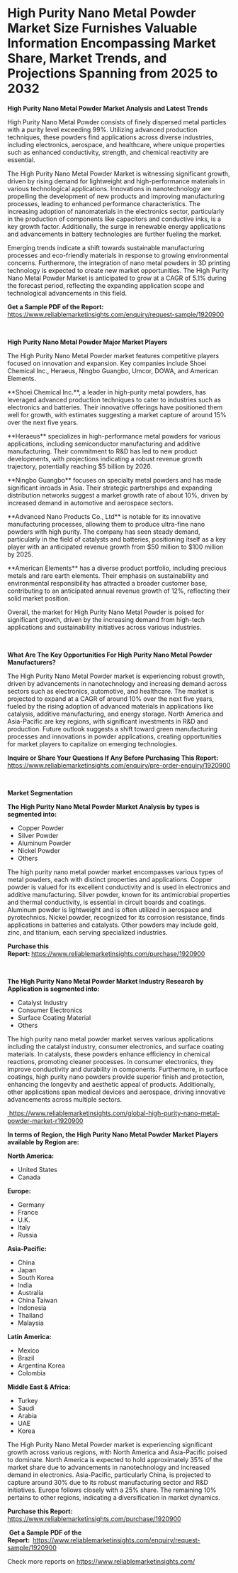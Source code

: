 <p><h1>High Purity Nano Metal Powder Market Size Furnishes Valuable Information Encompassing Market Share, Market Trends, and Projections Spanning from 2025 to 2032</h1></p><p><strong>High Purity Nano Metal Powder Market Analysis and Latest Trends</strong></p>
<p><p>High Purity Nano Metal Powder consists of finely dispersed metal particles with a purity level exceeding 99%. Utilizing advanced production techniques, these powders find applications across diverse industries, including electronics, aerospace, and healthcare, where unique properties such as enhanced conductivity, strength, and chemical reactivity are essential.</p><p>The High Purity Nano Metal Powder Market is witnessing significant growth, driven by rising demand for lightweight and high-performance materials in various technological applications. Innovations in nanotechnology are propelling the development of new products and improving manufacturing processes, leading to enhanced performance characteristics. The increasing adoption of nanomaterials in the electronics sector, particularly in the production of components like capacitors and conductive inks, is a key growth factor. Additionally, the surge in renewable energy applications and advancements in battery technologies are further fueling the market.</p><p>Emerging trends indicate a shift towards sustainable manufacturing processes and eco-friendly materials in response to growing environmental concerns. Furthermore, the integration of nano metal powders in 3D printing technology is expected to create new market opportunities. The High Purity Nano Metal Powder Market is anticipated to grow at a CAGR of 5.1% during the forecast period, reflecting the expanding application scope and technological advancements in this field.</p></p>
<p><strong>Get a Sample PDF of the Report:&nbsp;</strong> <a href="https://www.reliablemarketinsights.com/enquiry/request-sample/1920900?utm_campaign=2802&utm_medium=2&utm_source=Github&utm_content=ia&utm_term=03042025&utm_id=high-purity-nano-metal-powder">https://www.reliablemarketinsights.com/enquiry/request-sample/1920900</a></p>
<p>&nbsp;</p>
<p><strong>High Purity Nano Metal Powder Major Market Players</strong></p>
<p><p>The High Purity Nano Metal Powder market features competitive players focused on innovation and expansion. Key companies include Shoei Chemical Inc., Heraeus, Ningbo Guangbo, Umcor, DOWA, and American Elements. </p><p>**Shoei Chemical Inc.**, a leader in high-purity metal powders, has leveraged advanced production techniques to cater to industries such as electronics and batteries. Their innovative offerings have positioned them well for growth, with estimates suggesting a market capture of around 15% over the next five years.</p><p>**Heraeus** specializes in high-performance metal powders for various applications, including semiconductor manufacturing and additive manufacturing. Their commitment to R&D has led to new product developments, with projections indicating a robust revenue growth trajectory, potentially reaching $5 billion by 2026.</p><p>**Ningbo Guangbo** focuses on specialty metal powders and has made significant inroads in Asia. Their strategic partnerships and expanding distribution networks suggest a market growth rate of about 10%, driven by increased demand in automotive and aerospace sectors.</p><p>**Advanced Nano Products Co., Ltd** is notable for its innovative manufacturing processes, allowing them to produce ultra-fine nano powders with high purity. The company has seen steady demand, particularly in the field of catalysts and batteries, positioning itself as a key player with an anticipated revenue growth from $50 million to $100 million by 2025.</p><p>**American Elements** has a diverse product portfolio, including precious metals and rare earth elements. Their emphasis on sustainability and environmental responsibility has attracted a broader customer base, contributing to an anticipated annual revenue growth of 12%, reflecting their solid market position.</p><p>Overall, the market for High Purity Nano Metal Powder is poised for significant growth, driven by the increasing demand from high-tech applications and sustainability initiatives across various industries.</p></p>
<p>&nbsp;</p>
<p><strong>What Are The Key Opportunities For High Purity Nano Metal Powder Manufacturers?</strong></p>
<p><p>The High Purity Nano Metal Powder market is experiencing robust growth, driven by advancements in nanotechnology and increasing demand across sectors such as electronics, automotive, and healthcare. The market is projected to expand at a CAGR of around 10% over the next five years, fueled by the rising adoption of advanced materials in applications like catalysis, additive manufacturing, and energy storage. North America and Asia-Pacific are key regions, with significant investments in R&D and production. Future outlook suggests a shift toward green manufacturing processes and innovations in powder applications, creating opportunities for market players to capitalize on emerging technologies.</p></p>
<p><strong>Inquire or Share Your Questions If Any Before Purchasing This Report:</strong> <a href="https://www.reliablemarketinsights.com/enquiry/pre-order-enquiry/1920900?utm_campaign=2802&utm_medium=2&utm_source=Github&utm_content=ia&utm_term=03042025&utm_id=high-purity-nano-metal-powder">https://www.reliablemarketinsights.com/enquiry/pre-order-enquiry/1920900</a></p>
<p>&nbsp;</p>
<p><strong>Market Segmentation</strong></p>
<p><strong>The High Purity Nano Metal Powder Market Analysis by types is segmented into:</strong></p>
<p><ul><li>Copper Powder</li><li>Silver Powder</li><li>Aluminum Powder</li><li>Nickel Powder</li><li>Others</li></ul></p>
<p><p>The high purity nano metal powder market encompasses various types of metal powders, each with distinct properties and applications. Copper powder is valued for its excellent conductivity and is used in electronics and additive manufacturing. Silver powder, known for its antimicrobial properties and thermal conductivity, is essential in circuit boards and coatings. Aluminum powder is lightweight and is often utilized in aerospace and pyrotechnics. Nickel powder, recognized for its corrosion resistance, finds applications in batteries and catalysts. Other powders may include gold, zinc, and titanium, each serving specialized industries.</p></p>
<p><strong>Purchase this Report:&nbsp;</strong><a href="https://www.reliablemarketinsights.com/purchase/1920900?utm_campaign=2802&utm_medium=2&utm_source=Github&utm_content=ia&utm_term=03042025&utm_id=high-purity-nano-metal-powder">https://www.reliablemarketinsights.com/purchase/1920900</a></p>
<p>&nbsp;</p>
<p><strong>The High Purity Nano Metal Powder Market Industry Research by Application is segmented into:</strong></p>
<p><ul><li>Catalyst Industry</li><li>Consumer Electronics</li><li>Surface Coating Material</li><li>Others</li></ul></p>
<p><p>The high purity nano metal powder market serves various applications including the catalyst industry, consumer electronics, and surface coating materials. In catalysts, these powders enhance efficiency in chemical reactions, promoting cleaner processes. In consumer electronics, they improve conductivity and durability in components. Furthermore, in surface coatings, high purity nano powders provide superior finish and protection, enhancing the longevity and aesthetic appeal of products. Additionally, other applications span medical devices and aerospace, driving innovative advancements across multiple sectors.</p></p>
<p><a href="https://www.reliablemarketinsights.com/global-high-purity-nano-metal-powder-market-r1920900?utm_campaign=2802&utm_medium=2&utm_source=Github&utm_content=ia&utm_term=03042025&utm_id=high-purity-nano-metal-powder">&nbsp;https://www.reliablemarketinsights.com/global-high-purity-nano-metal-powder-market-r1920900</a></p>
<p><strong>In terms of Region, the High Purity Nano Metal Powder Market Players available by Region are:</strong></p>
<p>
    <p> <strong> North America: </strong>
        <ul>
            <li>United States</li>
            <li>Canada</li>
        </ul>
        </p> 
    <p> <strong> Europe: </strong>
        <ul>
            <li>Germany</li>
            <li>France</li>
            <li>U.K.</li>
            <li>Italy</li>
            <li>Russia</li>
        </ul>
        </p> 
    <p> <strong> Asia-Pacific: </strong>
        <ul>
            <li>China</li>
            <li>Japan</li>
            <li>South Korea</li>
            <li>India</li>
            <li>Australia</li>
            <li>China Taiwan</li>
            <li>Indonesia</li>
            <li>Thailand</li>
            <li>Malaysia</li>
        </ul>
        </p> 
    <p> <strong> Latin America: </strong>
        <ul>
            <li>Mexico</li>
            <li>Brazil</li>
            <li>Argentina Korea</li>
            <li>Colombia</li>
        </ul>
        </p> 
    <p> <strong> Middle East & Africa: </strong>
        <ul>
            <li>Turkey</li>
            <li>Saudi</li>
            <li>Arabia</li>
            <li>UAE</li>
            <li>Korea</li>
        </ul>
    </p>
    </p>
<p><p>The High Purity Nano Metal Powder market is experiencing significant growth across various regions, with North America and Asia-Pacific poised to dominate. North America is expected to hold approximately 35% of the market share due to advancements in nanotechnology and increased demand in electronics. Asia-Pacific, particularly China, is projected to capture around 30% due to its robust manufacturing sector and R&D initiatives. Europe follows closely with a 25% share. The remaining 10% pertains to other regions, indicating a diversification in market dynamics.</p></p>
<p><strong>Purchase this Report: </strong><a href="https://www.reliablemarketinsights.com/purchase/1920900?utm_campaign=2802&utm_medium=2&utm_source=Github&utm_content=ia&utm_term=03042025&utm_id=high-purity-nano-metal-powder">https://www.reliablemarketinsights.com/purchase/1920900</a></p>
<p>&nbsp;<strong>Get a Sample PDF of the Report:&nbsp;&nbsp;</strong><a href="https://www.reliablemarketinsights.com/enquiry/request-sample/1920900?utm_campaign=2802&utm_medium=2&utm_source=Github&utm_content=ia&utm_term=03042025&utm_id=high-purity-nano-metal-powder">https://www.reliablemarketinsights.com/enquiry/request-sample/1920900</a></p>
<p><strong></strong></p>
<p>Check more reports on <a href="https://www.reliablemarketinsights.com/?utm_campaign=2802&utm_medium=2&utm_source=Github&utm_content=ia&utm_term=03042025&utm_id=high-purity-nano-metal-powder">https://www.reliablemarketinsights.com/</a></p>